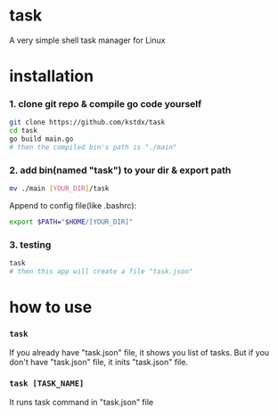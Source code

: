 # task

A very simple shell task manager for Linux

# installation

### 1. clone git repo & compile go code yourself

```sh
git clone https://github.com/kstdx/task
cd task
go build main.go
# then the compiled bin's path is "./main"
```

### 2. add bin(named "task") to your dir & export path

```sh
mv ./main [YOUR_DIR]/task
```

Append to config file(like .bashrc):

```sh
export $PATH="$HOME/[YOUR_DIR]"
```

### 3. testing

```sh
task
# then this app will create a file "task.json"
```

# how to use

### `task`

If you already have "task.json" file, it shows you list of tasks.
But if you don't have "task.json" file, it inits "task.json" file.

### `task [TASK_NAME]`

It runs task command in "task.json" file
